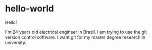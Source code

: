 # hello-world

Hello!

I'm 24 years old electrical engineer in Brazil. I am trying to use the git version control software.
I want git for my master degree research in university.

